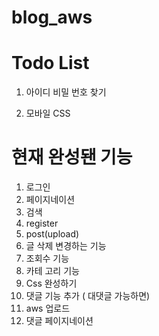 # blog_aws


# Todo List

1. 아이디 비밀 번호 찾기

2. 모바일 CSS

<!-- 2. 이미지 삽입 기능 (ck editor 5) multer 아용 -->

# 현재 완성됀 기능

1. 로그인
2. 페이지네이션
3. 검색
4. register
5. post(upload)
6. 글 삭제 변경하는 기능
7. 조회수 기능
8. 카테 고리 기능
9. Css 완성하기
10. 댓글 기능 추가 ( 대댓글 가능하면)
11. aws 업로드
12. 댓글 페이지네이션
